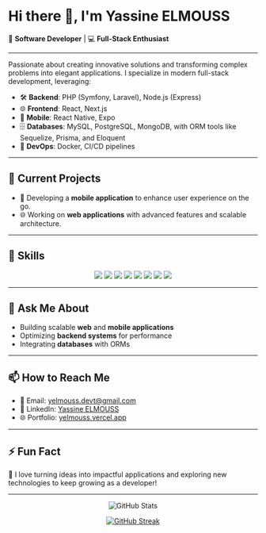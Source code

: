 # Hi there 👋, I'm Yassine ELMOUSS

🌟 **Software Developer** | 💻 **Full-Stack Enthusiast**

---

Passionate about creating innovative solutions and transforming complex problems into elegant applications. I specialize in modern full-stack development, leveraging:

- 🛠 **Backend**: PHP (Symfony, Laravel), Node.js (Express)
- 🌐 **Frontend**: React, Next.js
- 📱 **Mobile**: React Native, Expo
- 🗄 **Databases**: MySQL, PostgreSQL, MongoDB, with ORM tools like Sequelize, Prisma, and Eloquent
- 🚀 **DevOps**: Docker, CI/CD pipelines

---

## 🔭 Current Projects
- 📱 Developing a **mobile application** to enhance user experience on the go.
- 🌐 Working on **web applications** with advanced features and scalable architecture.

---

## 🌟 Skills
<div align="center">
  <img src="https://img.shields.io/badge/PHP-777BB4?style=for-the-badge&logo=php&logoColor=white" />
  <img src="https://img.shields.io/badge/Laravel-FF2D20?style=for-the-badge&logo=laravel&logoColor=white" />
  <img src="https://img.shields.io/badge/Symfony-000000?style=for-the-badge&logo=symfony&logoColor=white" />
  <img src="https://img.shields.io/badge/Node.js-339933?style=for-the-badge&logo=node.js&logoColor=white" />
  <img src="https://img.shields.io/badge/React-61DAFB?style=for-the-badge&logo=react&logoColor=black" />
  <img src="https://img.shields.io/badge/Next.js-000000?style=for-the-badge&logo=next.js&logoColor=white" />
  <img src="https://img.shields.io/badge/MySQL-4479A1?style=for-the-badge&logo=mysql&logoColor=white" />
  <img src="https://img.shields.io/badge/MongoDB-47A248?style=for-the-badge&logo=mongodb&logoColor=white" />
</div>

---

## 💬 Ask Me About
- Building scalable **web** and **mobile applications**
- Optimizing **backend systems** for performance
- Integrating **databases** with ORMs

---

## 📫 How to Reach Me
- 📧 Email: [yelmouss.devt@gmail.com](mailto:yelmouss.devt@gmail.com)
- 💼 LinkedIn: [Yassine ELMOUSS](https://linkedin.com/in/yelmouss)
- 🌐 Portfolio: [yelmouss.vercel.app](https://yelmouss.vercel.app)

---

## ⚡ Fun Fact
🎯 I love turning ideas into impactful applications and exploring new technologies to keep growing as a developer!

---

<div align="center">
  <img src="https://github-readme-stats.vercel.app/api?username=yelmouss&show_icons=true&theme=github_dark" alt="GitHub Stats" />
  
[![GitHub Streak](https://github-readme-streak-stats-eight.vercel.app?user=yelmouss&theme=dark&hide_border=true&short_numbers=true&card_width=500&card_height=300&stroke=EB5454)](https://git.io/streak-stats)
</div>

